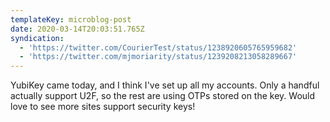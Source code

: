 ```yaml
---
templateKey: microblog-post
date: 2020-03-14T20:03:51.765Z
syndication:
  - 'https://twitter.com/CourierTest/status/1238920605765959682'
  - 'https://twitter.com/mjmoriarity/status/1239208213058289667'
---
```


YubiKey came today, and I think I've set up all my accounts. Only a handful actually support U2F, so the rest are using OTPs stored on the key. Would love to see more sites support security keys!

